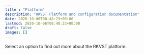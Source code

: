 ```yaml
---
title : "Platform"
description: "RKVST Platform and configuration documentation"
date: 2020-10-06T08:48:23+00:00
lastmod: 2020-10-06T08:48:23+00:00
draft: false
images: []
---
```


Select an option to find out more about the RKVST platform.